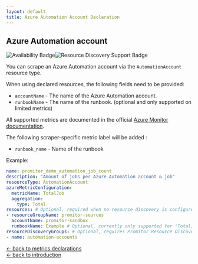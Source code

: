 ```yaml
---
layout: default
title: Azure Automation Account Declaration
---
```


## Azure Automation account

![Availability Badge](https://img.shields.io/badge/Available%20Starting-v2.1-green.svg)![Resource Discovery Support Badge](https://img.shields.io/badge/Support%20for%20Resource%20Discovery-Yes-green.svg)

You can scrape an Azure Automation account via the `AutomationAccount`
 resource type.

When using declared resources, the following fields need to be provided:

- `accountName` - The name of the Azure Automation account.
- `runbookName` - The name of the runbook. (optional and only supported on limited metrics)

All supported metrics are documented in the official [Azure Monitor documentation](https://docs.microsoft.com/en-us/azure/azure-monitor/platform/metrics-supported#microsoftautomationautomationaccounts).

The following scraper-specific metric label will be added :

- `runbook_name` - Name of the runbook

Example:

```yaml
name: promitor_demo_automation_job_count
description: "Amount of jobs per Azure Automation account & job"
resourceType: AutomationAccount
azureMetricConfiguration:
  metricName: TotalJob
  aggregation:
    type: Total
resources: # Optional, required when no resource discovery is configured
- resourceGroupName: promitor-sources
  accountName: promitor-sandbox
  runbookName: Example # Optional, currently only supported for 'TotalJob' metric
resourceDiscoveryGroups: # Optional, requires Promitor Resource Discovery agent (https://promitor.io/concepts/how-it-works#using-resource-discovery)
- name: automation-accounts
```

<!-- markdownlint-disable MD033 -->
[&larr; back to metrics declarations](/configuration/v2.x/metrics)<br />
[&larr; back to introduction](/)
<!-- markdownlint-enable -->

